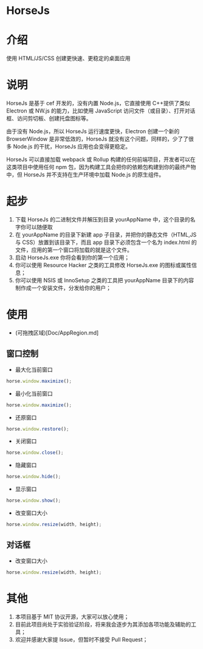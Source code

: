 # HorseJs

# 介绍

使用 HTML/JS/CSS 创建更快速、更稳定的桌面应用

# 说明

HorseJs 是基于 cef 开发的，没有内置 Node.js，它直接使用 C++提供了类似 Electron 或 NW.js 的能力，比如使用 JavaScript 访问文件（或目录）、打开对话框、访问剪切板、创建托盘图标等。

由于没有 Node.js，所以 HorseJs 运行速度更快，Electron 创建一个新的 BrowserWindow 是非常低效的，HorseJs 就没有这个问题，同样的，少了了很多 Node.js 的干扰，HorseJs 应用也会变得更稳定。

HorseJs 可以直接加载 webpack 或 Rollup 构建的任何前端项目，开发者可以在这类项目中使用任何 npm 包，因为构建工具会把你的依赖包构建到你的最终产物中，但 HorseJs 并不支持在生产环境中加载 Node.js 的原生组件。

# 起步

1.  下载 HorseJs 的二进制文件并解压到目录 yourAppName 中，这个目录的名字你可以随便取
2.  在 yourAppName 的目录下新建 app 子目录，并把你的静态文件（HTML,JS 与 CSS）放置到该目录下，而且 app 目录下必须包含一个名为 index.html 的文件，应用的第一个窗口将加载的就是这个文件。
3.  启动 HorseJs.exe 你将会看到你的第一个应用；
4.  你可以使用 Resource Hacker 之类的工具修改 HorseJs.exe 的图标或属性信息；
5.  你可以使用 NSIS 或 InnoSetup 之类的工具把 yourAppName 目录下的内容制作成一个安装文件，分发给你的用户；

# 使用

- (可拖拽区域)[Doc/AppRegion.md]

## 窗口控制

- 最大化当前窗口

```javascript
horse.window.maximize();
```

- 最小化当前窗口

```javascript
horse.window.maximize();
```

- 还原窗口

```javascript
horse.window.restore();
```

- 关闭窗口

```javascript
horse.window.close();
```

- 隐藏窗口

```javascript
horse.window.hide();
```

- 显示窗口

```javascript
horse.window.show();
```

- 改变窗口大小

```javascript
horse.window.resize(width, height);
```

## 对话框

- 改变窗口大小

```javascript
horse.window.resize(width, height);
```

# 其他

1.  本项目基于 MIT 协议开源，大家可以放心使用；
2.  目前此项目尚处于实验验证阶段，将来我会逐步为其添加各项功能及辅助的工具；
3.  欢迎并感谢大家提 Issue，但暂时不接受 Pull Request；
